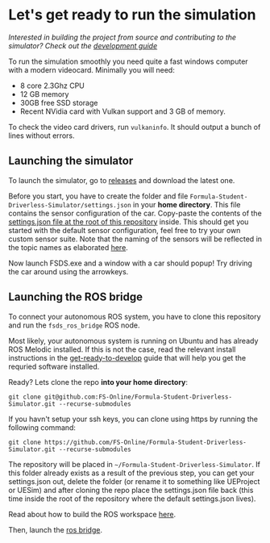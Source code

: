 # Let's get ready to run the simulation
*Interested in building the project from source and contributing to the simulator? Check out the [development guide](how-to-develop.md)*

To run the simulation smoothly you need quite a fast windows computer with a modern videocard.
Minimally you will need:

* 8 core 2.3Ghz CPU
* 12 GB memory
* 30GB free SSD storage
* Recent NVidia card with Vulkan support and 3 GB of memory.

To check the video card drivers, run `vulkaninfo`. It should output a bunch of lines without errors.

## Launching the simulator
To launch the simulator, go to [releases](https://github.com/FS-Online/Formula-Student-Driverless-Simulator/releases) and download the latest one.

Before you start, you have to create the folder and file `Formula-Student-Driverless-Simulator/settings.json` in your **home directory**.
This file contains the sensor configuration of the car.
Copy-paste the contents of the [settings.json file at the root of this repository](https://github.com/FS-Online/Formula-Student-Driverless-Simulator/blob/master/settings.json) inside.
This should get you started with the default sensor configuration, feel free to try your own custom sensor suite.
Note that the naming of the sensors will be reflected in the topic names as elaborated [here](ros-bridge.md).

Now launch FSDS.exe and a window with a car should popup!
Try driving the car around using the arrowkeys.

## Launching the ROS bridge
To connect your autonomous ROS system, you have to clone this repository and run the `fsds_ros_bridge` ROS node.

Most likely, your autonomous system is running on Ubuntu and has already ROS Melodic installed.
If this is not the case, read the relevant install instructions in the [get-ready-to-develop](get-ready-to-develop.md) guide that will help you get the requried software installed.

Ready? Lets clone the repo **into your home directory**:
```
git clone git@github.com:FS-Online/Formula-Student-Driverless-Simulator.git --recurse-submodules
```

If you havn't setup your ssh keys, you can clone using https by running the following command:
```
git clone https://github.com/FS-Online/Formula-Student-Driverless-Simulator.git --recurse-submodules
```

The repository will be placed in `~/Formula-Student-Driverless-Simulator`.
If this folder already exists as a result of the previous step, you can get your settings.json out, delete the folder (or rename it to something like UEProject or UESim) and after cloning the repo place the settings.json file back (this time inside the root of the repository where the default settings.json lives).

Read about how to build the ROS workspace [here](building-ros.md).

Then, launch the [ros bridge](ros-bridge.md).